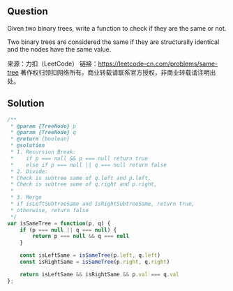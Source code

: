 ## Question
Given two binary trees, write a function to check if they are the same or not.

Two binary trees are considered the same if they are structurally identical and the nodes have the same value.

来源：力扣（LeetCode）
链接：https://leetcode-cn.com/problems/same-tree
著作权归领扣网络所有。商业转载请联系官方授权，非商业转载请注明出处。

## Solution
```javascript
/**
 * @param {TreeNode} p
 * @param {TreeNode} q
 * @return {boolean}
 * @solution
 * 1. Recursion Break: 
 *    if p === null && p === null return true 
 *    else if p === null || q === null return false
 * 2. Divide:
 * Check is subtree same of q.left and p.left, 
 * Check is subtree same of q.right and p.right,
 * 
 * 3. Merge
 * if isLeftSubtreeSame and isRightSubtreeSame, return true,
 * otherwise, return false
 */
var isSameTree = function(p, q) {
    if (p === null || q === null) {
        return p === null && q === null
    }

    const isLeftSame = isSameTree(p.left, q.left)
    const isRightSame = isSameTree(p.right, q.right)

    return isLeftSame && isRightSame && p.val === q.val
};
```